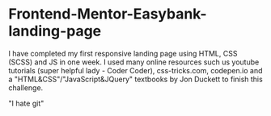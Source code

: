 # Frontend-Mentor-Easybank-landing-page
I have completed my first responsive landing page using HTML, CSS (SCSS) and JS in one week. I used many online resources such us youtube tutorials (super helpful lady - Coder Coder), css-tricks.com, codepen.io and a "HTML&amp;CSS"/"JavaScript&amp;JQuery" textbooks by Jon Duckett to finish this challenge.































"I hate git"
